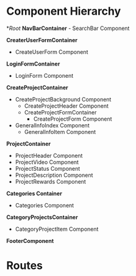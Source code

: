 # Component Hierarchy

**Root*
  **NavBarContainer**
    - SearchBar Component

**CreaterUserFormContainer**
  - CreateUserForm Component

**LoginFormContainer**
  - LoginForm Component

**CreateProjectContainer**
  - CreateProjectBackground Component
    - CreateProjectHeader Component
    - CreateProjectFormContainer
      - CreateProjectForm Component
  - GeneralInfoIndex Component
    - GeneralInfoItem Component

**ProjectContainer**
  - ProjectHeader Component
  - ProjectVideo Component
  - ProjectStatus Component
  - ProjectDescription Component
  - ProjectRewards Component

**Categories Container**
  - Categories Component

**CategoryProjectsContainer**
  - CategoryProjectItem Component

**FooterComponent**

# Routes
